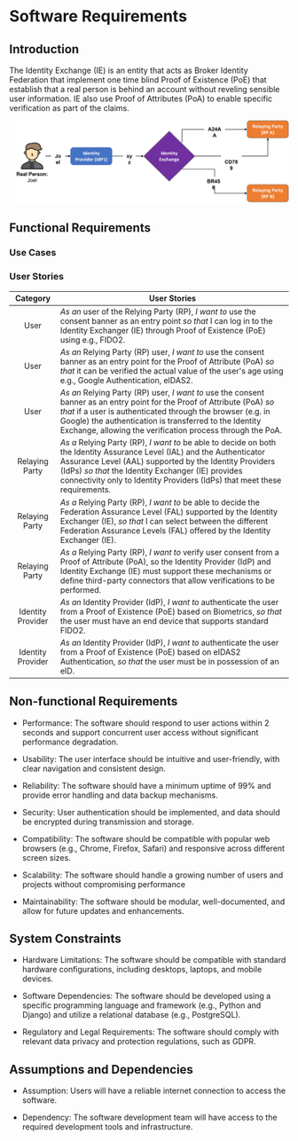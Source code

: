 # Software Requirements

## Introduction

The Identity Exchange (IE) is an entity that acts as Broker Identity Federation that implement one time blind Proof of Existence (PoE) that establish that a real person is behind an account without reveling sensible user information. IE also use Proof of Attributes (PoA) to enable specific verification as part of the claims.

![Indentity Exchange](./documentation/images/IE.png)

## Functional Requirements

### Use Cases

### User Stories

| Category  | User Stories  |
|:---:|-------------|
| User  | *As an* user of the Relying Party (RP), *I want to* use the consent banner as an entry point *so that* I can log in to the Identity Exchanger (IE) through Proof of Existence (PoE) using e.g., FIDO2. |
| User  | *As an* Relying Party (RP) user, *I want to* use the consent banner as an entry point for the Proof of Attribute (PoA) *so that* it can be verified the actual value of the user's age using e.g., Google Authentication, eIDAS2. |
| User  | *As an* Relying Party (RP) user, *I want to* use the consent banner as an entry point for the Proof of Attribute (PoA) *so that* if a user is authenticated through the browser (e.g. in Google) the authentication is transferred to the Identity Exchange, allowing the verification process through the PoA. |
| Relaying Party  | *As a* Relying Party (RP), *I want to* be able to decide on both the Identity Assurance Level (IAL) and the Authenticator Assurance Level (AAL) supported by the Identity Providers (IdPs) *so that* the Identity Exchanger (IE) provides connectivity only to Identity Providers (IdPs) that meet these requirements. |
| Relaying Party  | *As a* Relying Party (RP), *I want to* be able to decide the Federation Assurance Level (FAL) supported by the Identity Exchanger (IE), *so that* I can select between the different Federation Assurance Levels (FAL) offered by the Identity Exchanger (IE). |
| Relaying Party | *As a* Relying Party (RP), *I want to* verify user consent from a Proof of Attribute (PoA), so the Identity Provider (IdP) and Identity Exchange (IE) must support these mechanisms or define third-party connectors that allow verifications to be performed. |
| Identity Provider  | *As an* Identity Provider (IdP), *I want to* authenticate the user from a Proof of Existence (PoE) based on Biometrics, *so that* the user must have an end device that supports standard FIDO2. |
| Identity Provider  | *As an* Identity Provider (IdP), *I want to* authenticate the user from a Proof of Existence (PoE) based on eIDAS2 Authentication, *so that* the user must be in possession of an eID. |

## Non-functional Requirements

- Performance: The software should respond to user actions within 2 seconds and support concurrent user access without significant performance degradation.

- Usability: The user interface should be intuitive and user-friendly, with clear navigation and consistent design.

- Reliability: The software should have a minimum uptime of 99% and provide error handling and data backup mechanisms.

- Security: User authentication should be implemented, and data should be encrypted during transmission and storage.

- Compatibility: The software should be compatible with popular web browsers (e.g., Chrome, Firefox, Safari) and responsive across different screen sizes.

- Scalability: The software should handle a growing number of users and projects without compromising performance

- Maintainability: The software should be modular, well-documented, and allow for future updates and enhancements.

## System Constraints

- Hardware Limitations: The software should be compatible with standard hardware configurations, including desktops, laptops, and mobile devices.

- Software Dependencies: The software should be developed using a specific programming language and framework (e.g., Python and Django) and utilize a relational database (e.g., PostgreSQL).

- Regulatory and Legal Requirements: The software should comply with relevant data privacy and protection regulations, such as GDPR.

## Assumptions and Dependencies

- Assumption: Users will have a reliable internet connection to access the software.

- Dependency: The software development team will have access to the required development tools and infrastructure.
